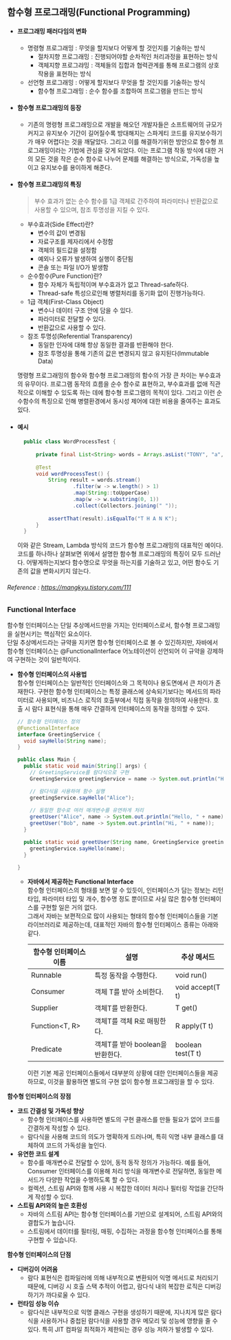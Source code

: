 ## 함수형 프로그래밍(Functional Programming) 

- #### 프로그래밍 패러다임의 변화
  - 명령형 프로그래밍 : 무엇을 할지보다 어떻게 할 것인지를 기술하는 방식
    - 절차지향 프로그래밍 : 진행되어야할 순차적인 처리과정을 표현하는 방식
    - 객체지향 프로그랴밍 : 객체들의 집합과 협력관계를 통해 프로그램의 상호작용을 표현하는 방식
  - 선언형 프로그래밍 : 어떻게 할지보다 무엇을 할 것인지를 기술하는 방식
    - 함수형 프로그래밍 : 순수 함수를 조합하여 프로그램을 만드는 방식
    
- #### 함수형 프로그래밍의 등장
  - 기존의 명령형 프로그래밍으로 개발을 해오던 개발자들은 소프트웨어의 규모가 커지고 유지보수 기간이 길어질수록 방대해지는 스파게티 코드를 유지보수하기가 매우 어렵다는 것을 깨달았다. 그리고 이를 해결하기위한 방안으로 함수형 프로그래밍이라는 기법에 관심을 갖게 되었다. 이는 프로그램 작동 방식에 대한 거의 모든 것을 작은 순수 함수로 나누어 문제를 해결하는 방식으로, 가독성을 높이고 유지보수를 용이하게 해준다.

- #### 함수형 프로그래밍의 특징
  > 부수 효과가 없는 순수 함수를 1급 객체로 간주하여 파라미터나 반환값으로 사용할 수 있으며, 참조 투명성을 지킬 수 있다.
  - 부수효과(Side Effect)란?
    - 변수의 값이 변경됨
    - 자료구조를 제자리에서 수정함
    - 객체의 필드값을 설정함
    - 예외나 오류가 발생하여 실행이 중단됨
    - 콘솔 또는 파일 I/O가 발생함
  - 순수함수(Pure Function)란?
    - 함수 자체가 독립적이며 부수효과가 없고 Thread-safe하다.
    - Thread-safe 특성으로인해 병렬처리를 동기화 없이 진행가능하다.
  - 1급 객체(First-Class Object)
    - 변수나 데이터 구조 안에 담을 수 있다.
    - 파라미터로 전달할 수 있다.
    - 반환값으로 사용할 수 있다.
  - 참조 투명성(Referential Transparency)
    - 동일한 인자에 대해 항상 동일한 결과를 반환해야 한다.
    - 참조 투명성을 통해 기존의 값은 변경되지 않고 유지된다(Immutable Data)   
     
  명령형 프로그래밍의 함수와 함수형 프로그래밍의 함수의 가장 큰 차이는 부수효과의 유무이다. 프로그램 동작의 흐름을 순수 함수로 표현하고, 부수효과를 없애 직관적으로 이해할 수 있도록 하는 데에 함수형 프로그램의 목적이 있다. 그리고 이런 순수함수의 특징으로 인해 병렬환경에서 동시성 제어에 대한 비용을 줄여주는 효과도 있다.

- #### 예시

  ```java
    public class WordProcessTest {
    
        private final List<String> words = Arrays.asList("TONY", "a", "hULK", "B", "america", "X", "nebula", "Korea");
    
        @Test
        void wordProcessTest() {
            String result = words.stream()
                    .filter(w -> w.length() > 1)
                    .map(String::toUpperCase)
                    .map(w -> w.substring(0, 1))
                    .collect(Collectors.joining(" "));
    
            assertThat(result).isEqualTo("T H A N K");
        }
    }
  ```
    이와 같은 Stream, Lambda 방식의 코드가 함수형 프로그래밍의 대표적인 예이다. 코드를 하나하나 살펴보면 위에서 설명한 함수형 프로그래밍의 특징이 모두 드러난다. 어떻게하는지보다 함수명으로 무엇을 하는지를 기술하고 있고, 어떤 함수도 기존의 값을 변화시키지 않는다.


###### Reference : https://mangkyu.tistory.com/111  

### Functional Interface
  
함수형 인터페이스는 단일 추상메서드만을 가지는 인터페이스로서, 함수형 프로그래밍을 실현시키는 핵심적인 요소이다.  
단일 추상메서드라는 규약을 지키면 함수형 인터페이스로 볼 수 있긴하지만, 자바에서 함수형 인터페이스는 @FunctionalInterface 어노테이션이 선언되어 이 규약을 강제하여 구현하는 것이 일반적이다.  

- **함수형 인터페이스의 사용법**  
  함수형 인터페이스는 일반적인 인터페이스와 그 목적이나 용도면에서 큰 차이가 존재한다. 구현한 함수형 인터페이스는 특정 클래스에 상속되기보다는 메서드의 파라미터로 사용되며, 비즈니스 로직의 호출부에서 직접 동작을 정의하여 사용한다. 호출 시 람다 표현식을 통해 매우 간결하게 인터페이스의 동작을 정의할 수 있다.
  ```java
  // 함수형 인터페이스 정의
  @FunctionalInterface
  interface GreetingService {
    void sayHello(String name);
  }
  
  public class Main {
    public static void main(String[] args) {
      // GreetingService를 람다식으로 구현
      GreetingService greetingService = name -> System.out.println("Hello, " + name);
  
      // 람다식을 사용하여 함수 실행
      greetingService.sayHello("Alice");
      
      // 동일한 함수로 여러 매개변수를 유연하게 처리
      greetUser("Alice", name -> System.out.println("Hello, " + name));
      greetUser("Bob", name -> System.out.println("Hi, " + name));
    }
  
    public static void greetUser(String name, GreetingService greetingService) {
      greetingService.sayHello(name);
    }
    
  } 
  ```  
  - **자바에서 제공하는 Functional Interface**  
    함수형 인터페이스의 형태를 보면 알 수 있듯이, 인터페이스가 담는 정보는 리턴타입, 파라미터 타입 및 개수, 함수명 정도 뿐이므로 사실 많은 함수형 인터페이스를 구현할 일은 거의 없다.  
    그래서 자바는 보편적으로 많이 사용되는 형태의 함수형 인터페이스들을 기본 라이브러리로 제공하는데, 대표적인 자바의 함수형 인터페이스 종류는 아래와 같다.

    | 함수형 인터페이스 이름   | 설명                     | 추상 메서드            |
    |----------------|------------------------|-------------------|
    | Runnable       | 특정 동작을 수행한다.           | void run()        |
    | Consumer<T>    | 객체 T를 받아 소비한다.         | void accept(T t)  |
    | Supplier<T>    | 객체T를 반환한다.             | T get()           |
    | Function<T, R> | 객체T를 객체 R로 매핑한다.       | R apply(T t)      |
    | Predicate<T>   | 객체T를 받아 boolean을 반환한다. | boolean test(T t) |
    이런 기본 제공 인터페이스들에서 대부분의 상황에 대한 인터페이스들을 제공하므로, 이것을 활용하면 별도의 구현 없이 함수형 프로그래밍을 할 수 있다.


**함수형 인터페이스의 장점**  
- **코드 간결성 및 가독성 향상**  
    - 함수형 인터페이스를 사용하면 별도의 구현 클래스를 만들 필요가 없어 코드를 간결하게 작성할 수 있다.
    - 람다식을 사용해 코드의 의도가 명확하게 드러나며, 특히 익명 내부 클래스를 대체하여 코드의 가독성을 높인다.
- **유연한 코드 설계**  
  - 함수를 매개변수로 전달할 수 있어, 동적 동작 정의가 가능하다. 예를 들어, Consumer 인터페이스를 이용해 처리 방식을 매개변수로 전달하면, 동일한 메서드가 다양한 작업을 수행하도록 할 수 있다.
  - 컬렉션, 스트림 API와 함께 사용 시 복잡한 데이터 처리나 필터링 작업을 간단하게 작성할 수 있다.
- **스트림 API와의 높은 호환성**  
  - 자바의 스트림 API는 함수형 인터페이스를 기반으로 설계되어, 스트림 API와의 결합도가 높습니다.
  - 스트림에서 데이터를 필터링, 매핑, 수집하는 과정을 함수형 인터페이스를 통해 구현할 수 있습니다.
    
**함수형 인터페이스의 단점**  
- **디버깅이 어려움**
  - 람다 표현식은 컴파일러에 의해 내부적으로 변환되어 익명 메서드로 처리되기 때문에, 디버깅 시 호출 스택 추적이 어렵고, 람다식 내의 복잡한 로직은 디버깅하기가 까다로울 수 있다.  
- **런타임 성능 이슈**
  - 람다식은 내부적으로 익명 클래스 구현을 생성하기 때문에, 지나치게 많은 람다식을 사용하거나 중첩된 람다식을 사용할 경우 메모리 및 성능에 영향을 줄 수 있다. 특히 JIT 컴파일 최적화가 제한되는 경우 성능 저하가 발생할 수 있다.